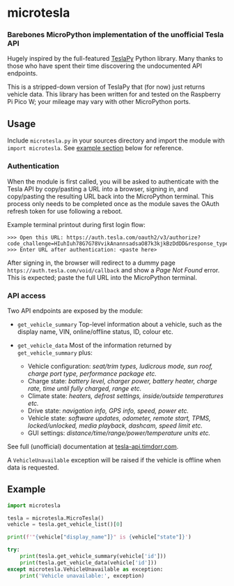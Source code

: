 # microtesla

### Barebones MicroPython implementation of the unofficial Tesla API
Hugely inspired by the full-featured [TeslaPy](https://github.com/tdorssers/TeslaPy) Python library. Many thanks to those who have spent their time discovering the undocumented API endpoints.

This is a stripped-down version of TeslaPy that (for now) just returns vehicle data. This library has been written for and tested on the Raspberry Pi Pico W; your mileage may vary with other MicroPython ports.

## Usage
Include `microtesla.py` in your sources directory and import the module with `import microtesla`. See [example section](#example) below for reference.

### Authentication
When the module is first called, you will be asked to authenticate with the Tesla API by copy/pasting a URL into a browser, signing in, and copy/pasting the resulting URL back into the MicroPython terminal. This process only needs to be completed once as the module saves the OAuth refresh token for use following a reboot.

Example terminal printout during first login flow:
```
>>> Open this URL: https://auth.tesla.com/oauth2/v3/authorize?code_challenge=HIuhIuh78G7G78VvikAnannsadsaO87k3kjkBzDdDD&response_type=code&client_id=ownerapi&code_challenge_method=S256&redirect_uri=https%3A%2F%2Fauth.tesla.com%2Fvoid%2Fcallback&scope=openid+email+offline_access
>>> Enter URL after authentication: <paste here>
```
After signing in, the browser will redirect to a dummy page `https://auth.tesla.com/void/callback` and show a _Page Not Found_ error. This is expected; paste the full URL into the MicroPython terminal.

### API access
Two API endpoints are exposed by the module:

* `get_vehicle_summary` Top-level information about a vehicle, such as the display name, VIN, online/offline status, ID, colour etc.

* `get_vehicle_data` Most of the information returned by `get_vehicle_summary` plus:
  * Vehicle configuration: _seat/trim types, ludicrous mode, sun roof, charge port type, performance package etc._
  * Charge state: _battery level, charger power, battery heater, charge rate, time until fully charged, range etc._
  * Climate state: _heaters, defrost settings, inside/outside temperatures etc._
  * Drive state: _navigation info, GPS info, speed, power etc._
  * Vehicle state: _software updates, odometer, remote start, TPMS, locked/unlocked, media playback, dashcam, speed limit etc._
  * GUI settings: _distance/time/range/power/temperature units etc._

See full (unofficial) documentation at [tesla-api.timdorr.com](https://tesla-api.timdorr.com).

A `VehicleUnavailable` exception will be raised if the vehicle is offline when data is requested.

## Example
```python
import microtesla

tesla = microtesla.MicroTesla()
vehicle = tesla.get_vehicle_list()[0]

print(f'"{vehicle["display_name"]}" is {vehicle["state"]}')

try:
    print(tesla.get_vehicle_summary(vehicle['id']))
    print(tesla.get_vehicle_data(vehicle['id']))
except microtesla.VehicleUnavailable as exception:
    print('Vehicle unavailable:', exception)
```